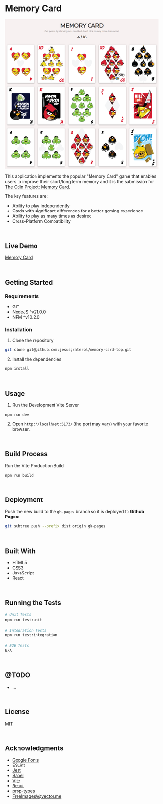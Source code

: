 # Memory Card

![Memory Card](./readme-assets/screenshot-01.png)

This application implements the popular "Memory Card" game that enables users to improve their short/long term memory and it is the submission for  [The Odin Project: Memory Card](https://www.theodinproject.com/lessons/node-path-react-new-memory-card). 

The key features are:

- Ability to play independently
- Cards with significant differences for a better gaming experience
- Ability to play as many times as desired
- Cross-Platform Compatibility




<br/>

## Live Demo

[Memory Card](https://jesusgraterol.github.io/memory-card/)




<br/>

## Getting Started

### Requirements

- GIT
- NodeJS ^v21.0.0
- NPM ^v10.2.0

### Installation

1) Clone the repository
```bash
git clone git@github.com:jesusgraterol/memory-card-top.git
```

2) Install the dependencies
```bash
npm install
```



<br/>

## Usage

1) Run the Development Vite Server

```bash
npm run dev
```

2) Open `http://localhost:5173/` (the port may vary) with your favorite browser.


<br/>

## Build Process

Run the Vite Production Build
```bash
npm run build
```


<br/>

## Deployment

Push the new build to the `gh-pages` branch so it is deployed to **Github Pages**:

```bash
git subtree push --prefix dist origin gh-pages
```




<br/>

## Built With

- HTML5
- CSS3
- JavaScript
- React




<br/>

## Running the Tests

```bash
# Unit Tests
npm run test:unit

# Integration Tests
npm run test:integration

# E2E Tests
N/A
```




<br/>

## @TODO

- ...




<br/>

## License

[MIT](https://choosealicense.com/licenses/mit/)




<br/>

## Acknowledgments

- [Google Fonts](https://fonts.google.com/icons)
- [ESLint](https://eslint.org/)
- [Jest](https://jestjs.io/)
- [Babel](https://babeljs.io/)
- [Vite](https://vitejs.dev/)
- [React](https://react.dev/)
- [prop-types](https://github.com/facebook/prop-types)
- [FreeImages/@vector.me](https://freeimages.com/vector/angry-birds-vector-playing-card-deck-and-vector-characters-5498104)
